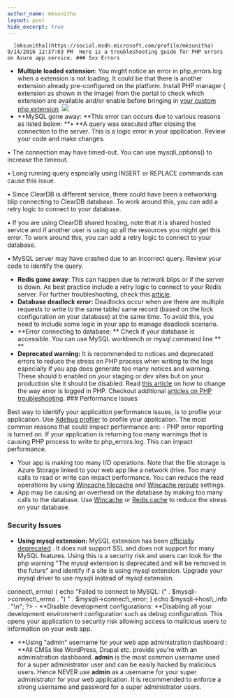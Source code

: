```yaml
---
author_name: mksunitha
layout: post
hide_excerpt: true
---
```

      [mksunitha](https://social.msdn.microsoft.com/profile/mksunitha)  9/14/2016 12:37:03 PM  Here is a troubleshooting guide for PHP errors on Azure app service. ### 5xx Errors

  -  **Multiple loaded extension**: You might notice an error in php\_errors.log when a extension is not loading. It could be that there is another extension already pre-configured on the platform. Install PHP manager ( extension as shown in the image) from the portal to check which extension are available and/or enable before bringing in [your custom php extension](https://blogs.msdn.microsoft.com/silverlining/2012/09/17/using-custom-php-extensions-in-windows-azure-web-sites/). ![](http://sunithamk.files.wordpress.com/2016/09/091416_2030_azureappser1.png)
 - **MySQL gone away: **This error can occurs due to various reasons as listed below:   **• **A query was executed after closing the connection to the server. This is a logic error in your application. Review your code and make changes.

 • The connection may have timed-out. You can use mysqli\_options() to increase the timeout.

 • Long running query especially using INSERT or REPLACE commands can cause this issue.

 • Since ClearDB is different service, there could have been a networking blip connecting to ClearDB database. To work around this, you can add a retry logic to connect to your database.

 • If you are using ClearDB shared hosting, note that it is shared hosted service and if another user is using up all the resources you might get this error. To work around this, you can add a retry logic to connect to your database.

 • MySQL server may have crashed due to an incorrect query. Review your code to identify the query.

 
 - **Redis gone away**: This can happen due to network blips or if the server is down. As best practice include a retry logic to connect to your Redis server. For further troubleshooting, check this [article](https://azure.microsoft.com/en-us/documentation/articles/cache-how-to-troubleshoot/).
 -  **Database deadlock error:** Deadlocks occur when are there are multiple requests to write to the same table/ same record (based on the lock configuration on your database) at the same time. To avoid this, you need to include some logic in your app to manage deadlock scenario.
 - **Error connecting to database: ** Check if your database is accessible. You can use MySQL workbench or mysql command line ** **
 - **Deprecated warning:** It is recommended to notices and deprecated errors to reduce the stress on PHP process when writing to the logs especially if you app does generate too many notices and warning. These should b enabled on your staging or dev sites but on your production site it should be disabled. Read [this article](https://blogs.msdn.microsoft.com/azureossds/2015/04/15/info-about-php-fatal-error-and-error-log-on-azure-website/) on how to change the way error is logged in PHP.
  Checkout additional [articles on PHP troubleshooting](https://blogs.msdn.microsoft.com/azureossds/tag/php-troubleshooting/). ### Performance Issues

 Best way to identify your application performance issues, is to profile your application. Use [Xdebug profiler](https://sunithamk.wordpress.com/2016/09/14/enable-xdebug-to-profile-your-php-app-on-app-service/) to profile your application. The most common reasons that could impact performance are:  - PHP error reporting is turned on. If your application is returning too many warnings that is causing PHP process to write to php\_errors.log. This can impact performance.
 - Your app is making too many I/O operations. Note that the file storage is Azure Storage linked to your web app like a network drive. Too many calls to read or write can impact performance. You can reduce the read operations by using [Wincache filecache](http://php.net/manual/en/wincache.configuration.php) and [Wincache reroute](http://php.net/manual/en/wincache.configuration.php) settings.
 - App may be causing an overhead on the database by making too many calls to the database. Use [Wincache](http://php.net/manual/en/book.wincache.php) or [Redis cache](https://azure.microsoft.com/en-us/services/cache/) to reduce the stress on your database.
  ### Security Issues

  - **Using mysql extension:** MySQL extension has been [officially deprecated](http://php.net/manual/en/migration55.deprecated.php) . It does not support SSL and does not support for many MySQL features. Using this is a security risk and users can look for the php warning "The mysql extension is deprecated and will be removed in the future" and identify if a site is using mysql extension. Upgrade your mysql driver to use mysqli instead of mysql extension.
  <?php $mysqli = new mysqli("localhost", "user", "password", "database"); if ($mysqli->connect\_errno) { echo "Failed to connect to MySQL: (" . $mysqli->connect\_errno . ") " . $mysqli->connect\_error; } echo $mysqli->host\_info . "\n"; ?>  -  **Disable development configurations: **Disabling all your development environment configuration such as debug configuration. This opens your application to security risk allowing access to malicious users to information on your web app.
 -  **Using "admin" username for your web app administration dashboard : **All CMSs like WordPress, Drupal etc. provide you're with an administration dashboard. **admin** is the most common username used for a super administrator user and can be easily hacked by malicious users. Hence NEVER use **admin** as a username for your super administrator for your web application. It is recommended to enforce a strong username and password for a super administrator users.
       